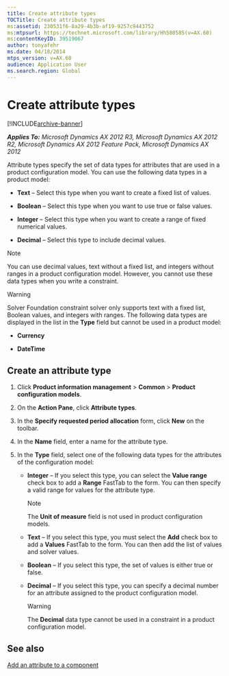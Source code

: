 ```yaml
---
title: Create attribute types
TOCTitle: Create attribute types
ms:assetid: 230531f6-8a29-4b3b-af19-9257c9443752
ms:mtpsurl: https://technet.microsoft.com/library/Hh580585(v=AX.60)
ms:contentKeyID: 39519067
author: tonyafehr
ms.date: 04/18/2014
mtps_version: v=AX.60
audience: Application User
ms.search.region: Global
---
```


# Create attribute types 


[!INCLUDE[archive-banner](includes/archive-banner.md)]


_**Applies To:** Microsoft Dynamics AX 2012 R3, Microsoft Dynamics AX 2012 R2, Microsoft Dynamics AX 2012 Feature Pack, Microsoft Dynamics AX 2012_

Attribute types specify the set of data types for attributes that are used in a product configuration model. You can use the following data types in a product model:

  - **Text** – Select this type when you want to create a fixed list of values.

  - **Boolean** – Select this type when you want to use true or false values.

  - **Integer** – Select this type when you want to create a range of fixed numerical values.

  - **Decimal** – Select this type to include decimal values.


> [!NOTE]
> <P>You can use decimal values, text without a fixed list, and integers without ranges in a product configuration model. However, you cannot use these data types when you write a constraint.</P>




> [!WARNING]
> <P>Solver Foundation constraint solver only supports text with a fixed list, Boolean values, and integers with ranges. The following data types are displayed in the list in the <STRONG>Type</STRONG> field but cannot be used in a product model:</P>
> <UL>
> <LI>
> <P><STRONG>Currency</STRONG></P>
> <LI>
> <P><STRONG>DateTime</STRONG></P></LI></UL>



## Create an attribute type

1.  Click **Product information management** \> **Common** \> **Product configuration models**.

2.  On the **Action Pane**, click **Attribute types**.

3.  In the **Specify requested period allocation** form, click **New** on the toolbar.

4.  In the **Name** field, enter a name for the attribute type.

5.  In the **Type** field, select one of the following data types for the attributes of the configuration model:
    
      - **Integer** – If you select this type, you can select the **Value range** check box to add a **Range** FastTab to the form. You can then specify a valid range for values for the attribute type.
        

        > [!NOTE]
        > <P>The <STRONG>Unit of measure</STRONG> field is not used in product configuration models.</P>

    
      - **Text** – If you select this type, you must select the **Add** check box to add a **Values** FastTab to the form. You can then add the list of values and solver values.
    
      - **Boolean** – If you select this type, the set of values is either true or false.
    
      - **Decimal** – If you select this type, you can specify a decimal number for an attribute assigned to the product configuration model.
        

        > [!WARNING]
        > <P>The <STRONG>Decimal</STRONG> data type cannot be used in a constraint in a product configuration model.</P>



## See also

[Add an attribute to a component](add-an-attribute-to-a-component.md)

  


